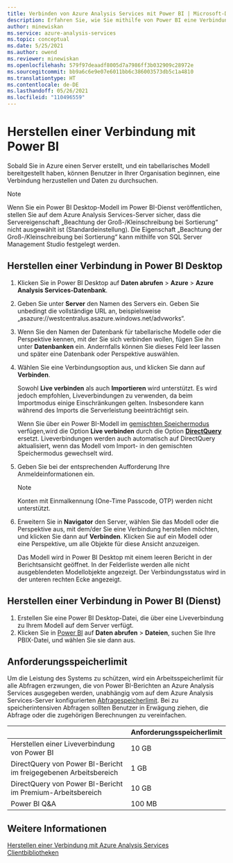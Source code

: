 ```yaml
---
title: Verbinden von Azure Analysis Services mit Power BI | Microsoft-Dokumentation
description: Erfahren Sie, wie Sie mithilfe von Power BI eine Verbindung mit einem Azure Analysis Services-Server herstellen. Nachdem die Verbindung hergestellt ist, können die Benutzer die Modelldaten untersuchen.
author: minewiskan
ms.service: azure-analysis-services
ms.topic: conceptual
ms.date: 5/25/2021
ms.author: owend
ms.reviewer: minewiskan
ms.openlocfilehash: 579f97deaadf8005d7a7986ff3b032909c28972e
ms.sourcegitcommit: bb9a6c6e9e07e6011bb6c386003573db5c1a4810
ms.translationtype: HT
ms.contentlocale: de-DE
ms.lasthandoff: 05/26/2021
ms.locfileid: "110496559"
---
```

# <a name="connect-with-power-bi"></a>Herstellen einer Verbindung mit Power BI

Sobald Sie in Azure einen Server erstellt, und ein tabellarisches Modell bereitgestellt haben, können Benutzer in Ihrer Organisation beginnen, eine Verbindung herzustellen und Daten zu durchsuchen. 

> [!NOTE]
> Wenn Sie ein Power BI Desktop-Modell im Power BI-Dienst veröffentlichen, stellen Sie auf dem Azure Analysis Services-Server sicher, dass die Servereigenschaft „Beachtung der Groß-/Kleinschreibung bei Sortierung“ nicht ausgewählt ist (Standardeinstellung). Die Eigenschaft „Beachtung der Groß-/Kleinschreibung bei Sortierung“ kann mithilfe von SQL Server Management Studio festgelegt werden.
> 
> 
  
## <a name="connect-in-power-bi-desktop"></a>Herstellen einer Verbindung in Power BI Desktop

1. Klicken Sie in Power BI Desktop auf **Daten abrufen** > **Azure** > **Azure Analysis Services-Datenbank**.

2. Geben Sie unter **Server** den Namen des Servers ein. Geben Sie unbedingt die vollständige URL an, beispielsweise „asazure://westcentralus.asazure.windows.net/advworks“.

3. Wenn Sie den Namen der Datenbank für tabellarische Modelle oder die Perspektive kennen, mit der Sie sich verbinden wollen, fügen Sie ihn unter **Datenbanken** ein. Andernfalls können Sie dieses Feld leer lassen und später eine Datenbank oder Perspektive auswählen.

4. Wählen Sie eine Verbindungsoption aus, und klicken Sie dann auf **Verbinden**. 

    Sowohl **Live verbinden** als auch **Importieren** wird unterstützt. Es wird jedoch empfohlen, Liveverbindungen zu verwenden, da beim Importmodus einige Einschränkungen gelten. Insbesondere kann während des Imports die Serverleistung beeinträchtigt sein.
    
    Wenn Sie über ein Power BI-Modell im [gemischten Speichermodus](/power-bi/transform-model/desktop-composite-models) verfügen,wird die Option **Live verbinden** durch die Option **[DirectQuery](/power-bi/connect-data/desktop-directquery-datasets-azure-analysis-services)** ersetzt. Liveverbindungen werden auch automatisch auf DirectQuery aktualisiert, wenn das Modell vom Import- in den gemischten Speichermodus gewechselt wird.

5. Geben Sie bei der entsprechenden Aufforderung Ihre Anmeldeinformationen ein. 

   > [!NOTE]
   > Konten mit Einmalkennung (One-Time Passcode, OTP) werden nicht unterstützt. 

6. Erweitern Sie in **Navigator** den Server, wählen Sie das Modell oder die Perspektive aus, mit dem/der Sie eine Verbindung herstellen möchten, und klicken Sie dann auf **Verbinden**. Klicken Sie auf ein Modell oder eine Perspektive, um alle Objekte für diese Ansicht anzuzeigen.

    Das Modell wird in Power BI Desktop mit einem leeren Bericht in der Berichtsansicht geöffnet. In der Felderliste werden alle nicht ausgeblendeten Modellobjekte angezeigt. Der Verbindungsstatus wird in der unteren rechten Ecke angezeigt.

## <a name="connect-in-power-bi-service"></a>Herstellen einer Verbindung in Power BI (Dienst)

1. Erstellen Sie eine Power BI Desktop-Datei, die über eine Liveverbindung zu Ihrem Modell auf dem Server verfügt.
2. Klicken Sie in [Power BI](https://powerbi.microsoft.com) auf **Daten abrufen** > **Dateien**, suchen Sie Ihre PBIX-Datei, und wählen Sie sie dann aus.

## <a name="request-memory-limit"></a>Anforderungsspeicherlimit

Um die Leistung des Systems zu schützen, wird ein Arbeitsspeicherlimit für alle Abfragen erzwungen, die von Power BI-Berichten an Azure Analysis Services ausgegeben werden, unabhängig vom auf dem Azure Analysis Services-Server konfigurierten [Abfragespeicherlimit](/analysis-services/server-properties/memory-properties?view=azure-analysis-services-current&preserve-view=true). Bei zu speicherintensiven Abfragen sollten Benutzer in Erwägung ziehen, die Abfrage oder die zugehörigen Berechnungen zu vereinfachen.

|                                                           | Anforderungsspeicherlimit |
|-----------------------------------------------------------|----------------------|
| Herstellen einer Liveverbindung von Power BI                            | 10 GB  |
| DirectQuery von Power BI-Bericht im freigegebenen Arbeitsbereich  | 1 GB   |
| DirectQuery von Power BI-Bericht im Premium-Arbeitsbereich | 10 GB  |
| Power BI Q&A | 100 MB |

## <a name="see-also"></a>Weitere Informationen
[Herstellen einer Verbindung mit Azure Analysis Services](analysis-services-connect.md)   
[Clientbibliotheken](/analysis-services/client-libraries?view=azure-analysis-services-current&preserve-view=true)
